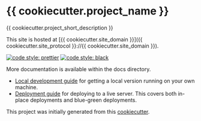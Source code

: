 # {{ cookiecutter.project_name }}

{{ cookiecutter.project_short_description }}

This site is hosted at [{{ cookiecutter.site_domain }}]({{ cookiecutter.site_protocol }}://{{ cookiecutter.site_domain }}).

[![code style: prettier](https://img.shields.io/badge/code%20style-prettier-ff69b4.svg)](https://github.com/prettier/prettier)
[![code style: black](https://img.shields.io/badge/code%20style-black-000000.svg)](https://github.com/python/black)

More documentation is available within the docs directory.

* [Local development guide](docs/development.md) for getting a local version
    running on your own machine.
* [Deployment guide](docs/deployment.md) for deploying to a live server. This
    covers both in-place deployments and blue-green deployments.

This project was initially generated from this
[cookiecutter](https://github.com/jkenlooper/cookiecutter-website).

